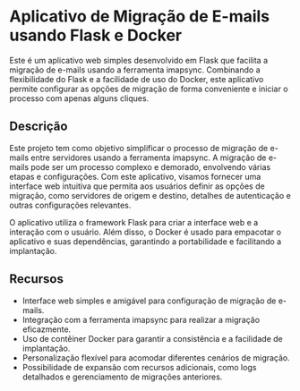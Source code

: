 # Aplicativo de Migração de E-mails usando Flask e Docker

Este é um aplicativo web simples desenvolvido em Flask que facilita a migração de e-mails usando a ferramenta imapsync. Combinando a flexibilidade do Flask e a facilidade de uso do Docker, este aplicativo permite configurar as opções de migração de forma conveniente e iniciar o processo com apenas alguns cliques.

## Descrição

Este projeto tem como objetivo simplificar o processo de migração de e-mails entre servidores usando a ferramenta imapsync. A migração de e-mails pode ser um processo complexo e demorado, envolvendo várias etapas e configurações. Com este aplicativo, visamos fornecer uma interface web intuitiva que permita aos usuários definir as opções de migração, como servidores de origem e destino, detalhes de autenticação e outras configurações relevantes.

O aplicativo utiliza o framework Flask para criar a interface web e a interação com o usuário. Além disso, o Docker é usado para empacotar o aplicativo e suas dependências, garantindo a portabilidade e facilitando a implantação.

## Recursos

- Interface web simples e amigável para configuração de migração de e-mails.
- Integração com a ferramenta imapsync para realizar a migração eficazmente.
- Uso de contêiner Docker para garantir a consistência e a facilidade de implantação.
- Personalização flexível para acomodar diferentes cenários de migração.
- Possibilidade de expansão com recursos adicionais, como logs detalhados e gerenciamento de migrações anteriores.



